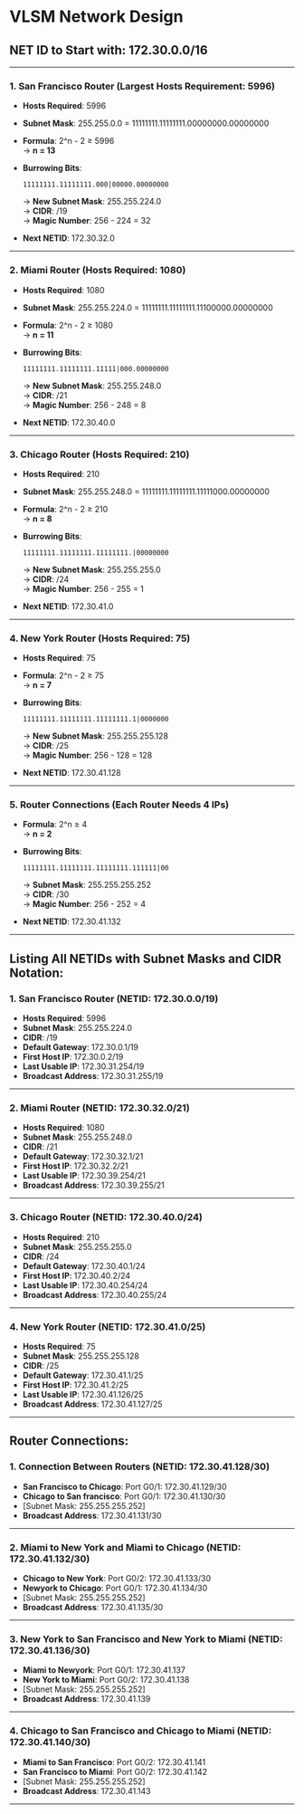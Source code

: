 # VLSM Network Design

## **NET ID to Start with**: 172.30.0.0/16

---

### **1. San Francisco Router (Largest Hosts Requirement: 5996)**

- **Hosts Required**: 5996  
- **Subnet Mask**: 255.255.0.0 = 11111111.11111111.00000000.00000000  
- **Formula**: 2^n - 2 ≥ 5996  
  → **n = 13**

- **Burrowing Bits**:
    ```
    11111111.11111111.000|00000.00000000
    ```
    → **New Subnet Mask**: 255.255.224.0  
    → **CIDR**: /19  
    → **Magic Number**: 256 - 224 = 32

- **Next NETID**: 172.30.32.0

---

### **2. Miami Router (Hosts Required: 1080)**

- **Hosts Required**: 1080  
- **Subnet Mask**: 255.255.224.0 = 11111111.11111111.11100000.00000000  
- **Formula**: 2^n - 2 ≥ 1080  
  → **n = 11**

- **Burrowing Bits**:
    ```
    11111111.11111111.11111|000.00000000
    ```
    → **New Subnet Mask**: 255.255.248.0  
    → **CIDR**: /21  
    → **Magic Number**: 256 - 248 = 8

- **Next NETID**: 172.30.40.0

---

### **3. Chicago Router (Hosts Required: 210)**

- **Hosts Required**: 210  
- **Subnet Mask**: 255.255.248.0 = 11111111.11111111.11111000.00000000  
- **Formula**: 2^n - 2 ≥ 210  
  → **n = 8**

- **Burrowing Bits**:
    ```
    11111111.11111111.11111111.|00000000
    ```
    → **New Subnet Mask**: 255.255.255.0  
    → **CIDR**: /24  
    → **Magic Number**: 256 - 255 = 1

- **Next NETID**: 172.30.41.0

---

### **4. New York Router (Hosts Required: 75)**

- **Hosts Required**: 75  
- **Formula**: 2^n - 2 ≥ 75  
  → **n = 7**

- **Burrowing Bits**:
    ```
    11111111.11111111.11111111.1|0000000
    ```
    → **New Subnet Mask**: 255.255.255.128  
    → **CIDR**: /25  
    → **Magic Number**: 256 - 128 = 128

- **Next NETID**: 172.30.41.128

---

### **5. Router Connections (Each Router Needs 4 IPs)**

- **Formula**: 2^n ≥ 4  
  → **n = 2**

- **Burrowing Bits**:
    ```
    11111111.11111111.11111111.111111|00
    ```
    → **Subnet Mask**: 255.255.255.252  
    → **CIDR**: /30  
    → **Magic Number**: 256 - 252 = 4

- **Next NETID**: 172.30.41.132

---

## **Listing All NETIDs with Subnet Masks and CIDR Notation:**

### **1. San Francisco Router (NETID: 172.30.0.0/19)**

- **Hosts Required**: 5996  
- **Subnet Mask**: 255.255.224.0  
- **CIDR**: /19  
- **Default Gateway**: 172.30.0.1/19  
- **First Host IP**: 172.30.0.2/19  
- **Last Usable IP**: 172.30.31.254/19  
- **Broadcast Address**: 172.30.31.255/19

---

### **2. Miami Router (NETID: 172.30.32.0/21)**

- **Hosts Required**: 1080  
- **Subnet Mask**: 255.255.248.0  
- **CIDR**: /21  
- **Default Gateway**: 172.30.32.1/21  
- **First Host IP**: 172.30.32.2/21  
- **Last Usable IP**: 172.30.39.254/21  
- **Broadcast Address**: 172.30.39.255/21

---

### **3. Chicago Router (NETID: 172.30.40.0/24)**

- **Hosts Required**: 210  
- **Subnet Mask**: 255.255.255.0  
- **CIDR**: /24  
- **Default Gateway**: 172.30.40.1/24  
- **First Host IP**: 172.30.40.2/24  
- **Last Usable IP**: 172.30.40.254/24  
- **Broadcast Address**: 172.30.40.255/24

---

### **4. New York Router (NETID: 172.30.41.0/25)**

- **Hosts Required**: 75  
- **Subnet Mask**: 255.255.255.128  
- **CIDR**: /25  
- **Default Gateway**: 172.30.41.1/25  
- **First Host IP**: 172.30.41.2/25  
- **Last Usable IP**: 172.30.41.126/25  
- **Broadcast Address**: 172.30.41.127/25

---

## **Router Connections:**

### **1. Connection Between Routers (NETID: 172.30.41.128/30)**

- **San Francisco to Chicago**: Port G0/1: 172.30.41.129/30  
- **Chicago to San francisco**: Port G0/1: 172.30.41.130/30
- [Subnet Mask: 255.255.255.252]
- **Broadcast Address**: 172.30.41.131/30

---

### **2. Miami to New York and Miami to Chicago (NETID: 172.30.41.132/30)**

- **Chicago to New York**: Port G0/2: 172.30.41.133/30  
- **Newyork to Chicago**: Port G0/1: 172.30.41.134/30
- [Subnet Mask: 255.255.255.252]
- **Broadcast Address**: 172.30.41.135/30

---

### **3. New York to San Francisco and New York to Miami (NETID: 172.30.41.136/30)**

- **Miami to Newyork**: Port G0/1: 172.30.41.137  
- **New York to Miami**: Port G0/2: 172.30.41.138
- [Subnet Mask: 255.255.255.252]
- **Broadcast Address**: 172.30.41.139

---

### **4. Chicago to San Francisco and Chicago to Miami (NETID: 172.30.41.140/30)**

- **Miami to San Francisco**: Port G0/2: 172.30.41.141  
- **San Francisco to Miami**: Port G0/2: 172.30.41.142
- [Subnet Mask: 255.255.255.252]
- **Broadcast Address**: 172.30.41.143

---
